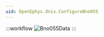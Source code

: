 ```yaml
---
uid: OpenEphys.Onix.ConfigureBno055
---
```


:::workflow
![Bno055Data](~/workflows/device-bno055_headstage64.bonsai)
:::
